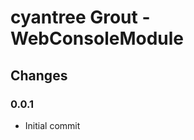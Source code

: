 cyantree Grout - WebConsoleModule
=================================

Changes
-------

### 0.0.1

-   Initial commit
